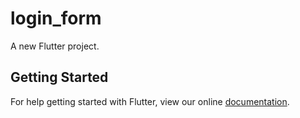 # login_form

A new Flutter project.

## Getting Started

For help getting started with Flutter, view our online
[documentation](https://flutter.io/).
